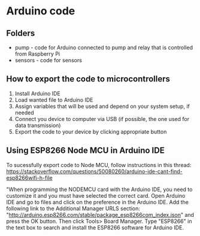 # Arduino code

## Folders
- pump - code for Arduino connected to pump and relay that is controlled from Raspberry Pi
- sensors - code for sensors

## How to export the code to microcontrollers
1. Install Arduino IDE
2. Load wanted file to Arduino IDE
3. Assign variables that will be used and depend on your system setup, if needed
4. Connect you device to computer via USB (if possible, the one used for data transmission)
5. Export the code to your device by clicking appropriate button

## Using ESP8266 Node MCU in Arduino IDE
To sucessfully export code to Node MCU, follow instructions in this thread:
https://stackoverflow.com/questions/50080260/arduino-ide-cant-find-esp8266wifi-h-file

"When programming the NODEMCU card with the Arduino IDE, you need to customize it and you must have selected the correct card.
Open Arduino IDE and go to files and click on the preference in the Arduino IDE.
Add the following link to the Additional Manager URLS section: "http://arduino.esp8266.com/stable/package_esp8266com_index.json" and press the OK button.
Then click Tools> Board Manager. Type "ESP8266" in the text box to search and install the ESP8266 software for Arduino IDE.
